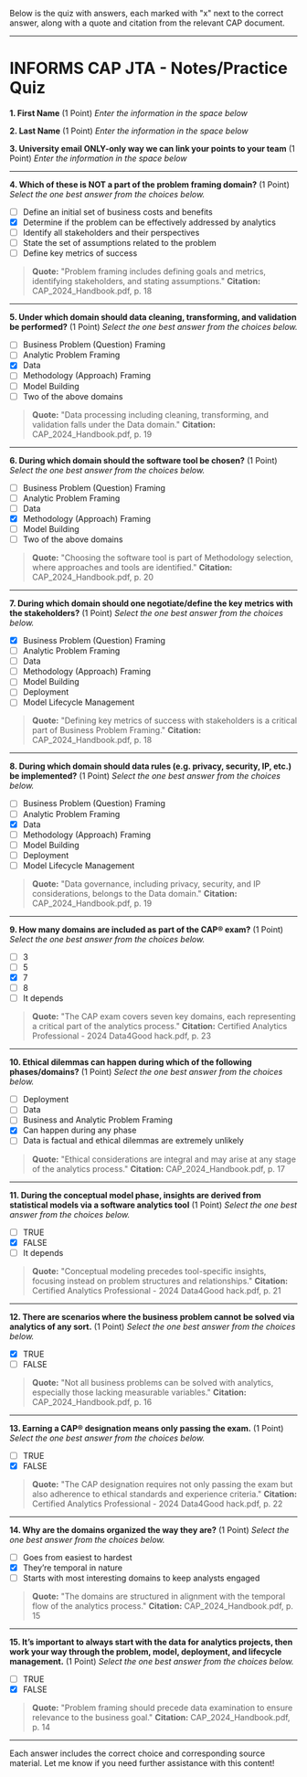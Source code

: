 Below is the quiz with answers, each marked with "x" next to the correct answer, along with a quote and citation from the relevant CAP document.

---

# INFORMS CAP JTA - Notes/Practice Quiz

**1. First Name** (1 Point)
*Enter the information in the space below*
<Your first name you used to register for D4G>

**2. Last Name** (1 Point)
*Enter the information in the space below*
<Your last name you used to register for D4G>

**3. University email ONLY-only way we can link your points to your team** (1 Point)
*Enter the information in the space below*
<Your UA email address>

---

**4. Which of these is NOT a part of the problem framing domain?** (1 Point)
*Select the one best answer from the choices below.*
- [ ] Define an initial set of business costs and benefits
- [x] Determine if the problem can be effectively addressed by analytics
- [ ] Identify all stakeholders and their perspectives
- [ ] State the set of assumptions related to the problem
- [ ] Define key metrics of success

> **Quote:** "Problem framing includes defining goals and metrics, identifying stakeholders, and stating assumptions."
> **Citation:** CAP_2024_Handbook.pdf, p. 18

---

**5. Under which domain should data cleaning, transforming, and validation be performed?** (1 Point)
*Select the one best answer from the choices below.*
- [ ] Business Problem (Question) Framing
- [ ] Analytic Problem Framing
- [x] Data
- [ ] Methodology (Approach) Framing
- [ ] Model Building
- [ ] Two of the above domains

> **Quote:** "Data processing including cleaning, transforming, and validation falls under the Data domain."
> **Citation:** CAP_2024_Handbook.pdf, p. 19

---

**6. During which domain should the software tool be chosen?** (1 Point)
*Select the one best answer from the choices below.*
- [ ] Business Problem (Question) Framing
- [ ] Analytic Problem Framing
- [ ] Data
- [x] Methodology (Approach) Framing
- [ ] Model Building
- [ ] Two of the above domains

> **Quote:** "Choosing the software tool is part of Methodology selection, where approaches and tools are identified."
> **Citation:** CAP_2024_Handbook.pdf, p. 20

---

**7. During which domain should one negotiate/define the key metrics with the stakeholders?** (1 Point)
*Select the one best answer from the choices below.*
- [x] Business Problem (Question) Framing
- [ ] Analytic Problem Framing
- [ ] Data
- [ ] Methodology (Approach) Framing
- [ ] Model Building
- [ ] Deployment
- [ ] Model Lifecycle Management

> **Quote:** "Defining key metrics of success with stakeholders is a critical part of Business Problem Framing."
> **Citation:** CAP_2024_Handbook.pdf, p. 18

---

**8. During which domain should data rules (e.g. privacy, security, IP, etc.) be implemented?** (1 Point)
*Select the one best answer from the choices below.*
- [ ] Business Problem (Question) Framing
- [ ] Analytic Problem Framing
- [x] Data
- [ ] Methodology (Approach) Framing
- [ ] Model Building
- [ ] Deployment
- [ ] Model Lifecycle Management

> **Quote:** "Data governance, including privacy, security, and IP considerations, belongs to the Data domain."
> **Citation:** CAP_2024_Handbook.pdf, p. 19

---

**9. How many domains are included as part of the CAP® exam?** (1 Point)
*Select the one best answer from the choices below.*
- [ ] 3
- [ ] 5
- [x] 7
- [ ] 8
- [ ] It depends

> **Quote:** "The CAP exam covers seven key domains, each representing a critical part of the analytics process."
> **Citation:** Certified Analytics Professional - 2024 Data4Good hack.pdf, p. 23

---

**10. Ethical dilemmas can happen during which of the following phases/domains?** (1 Point)
*Select the one best answer from the choices below.*
- [ ] Deployment
- [ ] Data
- [ ] Business and Analytic Problem Framing
- [x] Can happen during any phase
- [ ] Data is factual and ethical dilemmas are extremely unlikely

> **Quote:** "Ethical considerations are integral and may arise at any stage of the analytics process."
> **Citation:** CAP_2024_Handbook.pdf, p. 17

---

**11. During the conceptual model phase, insights are derived from statistical models via a software analytics tool** (1 Point)
*Select the one best answer from the choices below.*
- [ ] TRUE
- [x] FALSE
- [ ] It depends

> **Quote:** "Conceptual modeling precedes tool-specific insights, focusing instead on problem structures and relationships."
> **Citation:** Certified Analytics Professional - 2024 Data4Good hack.pdf, p. 21

---

**12. There are scenarios where the business problem cannot be solved via analytics of any sort.** (1 Point)
*Select the one best answer from the choices below.*
- [x] TRUE
- [ ] FALSE

> **Quote:** "Not all business problems can be solved with analytics, especially those lacking measurable variables."
> **Citation:** CAP_2024_Handbook.pdf, p. 16

---

**13. Earning a CAP® designation means only passing the exam.** (1 Point)
*Select the one best answer from the choices below.*
- [ ] TRUE
- [x] FALSE

> **Quote:** "The CAP designation requires not only passing the exam but also adherence to ethical standards and experience criteria."
> **Citation:** Certified Analytics Professional - 2024 Data4Good hack.pdf, p. 22

---

**14. Why are the domains organized the way they are?** (1 Point)
*Select the one best answer from the choices below.*
- [ ] Goes from easiest to hardest
- [x] They’re temporal in nature
- [ ] Starts with most interesting domains to keep analysts engaged

> **Quote:** "The domains are structured in alignment with the temporal flow of the analytics process."
> **Citation:** CAP_2024_Handbook.pdf, p. 15

---

**15. It’s important to always start with the data for analytics projects, then work your way through the problem, model, deployment, and lifecycle management.** (1 Point)
*Select the one best answer from the choices below.*
- [ ] TRUE
- [x] FALSE

> **Quote:** "Problem framing should precede data examination to ensure relevance to the business goal."
> **Citation:** CAP_2024_Handbook.pdf, p. 14

---

Each answer includes the correct choice and corresponding source material. Let me know if you need further assistance with this content!
